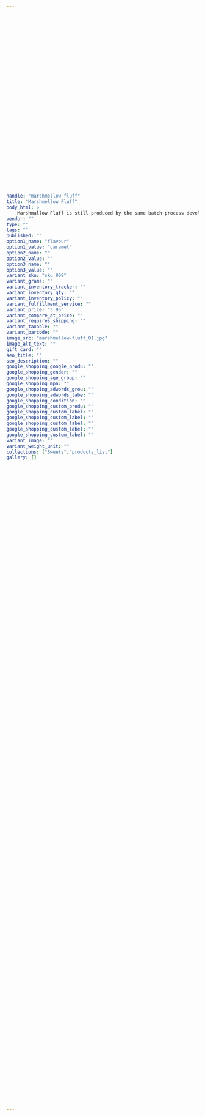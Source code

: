 ```yaml
---
 
 

 
 

 
 

 
 

 
 

 
 

 
 

 
 

 
 

 
 

 
 

handle: "marshmellow-fluff"
title: "Marshmellow Fluff"
body_html: >
    Marshmallow Fluff is still produced by the same batch process developed over 75 years ago - it's the only marshmallow creme made in this manner. It's what makes Durkee-Mower's product so fluffy, white, and smooth; it's what makes the difference. Because Marshmallow Fluff is made only with the finest ingredients under the most demanding sanitary conditions, it requires no artificial preservatives. 
vendor: ""
type: ""
tags: ""
published: ""
option1_name: "flavour"
option1_value: "caramel"
option2_name: ""
option2_value: ""
option3_name: ""
option3_value: ""
variant_sku: "sku_009"
variant_grams: ""
variant_inventory_tracker: ""
variant_inventory_qty: ""
variant_inventory_policy: ""
variant_fulfillment_service: ""
variant_price: "3.95"
variant_compare_at_price: ""
variant_requires_shipping: ""
variant_taxable: ""
variant_barcode: ""
image_src: "marshmellow-fluff_01.jpg"
image_alt_text: ""
gift_card: ""
seo_title: ""
seo_description: ""
google_shopping_google_produ: ""
google_shopping_gender: ""
google_shopping_age_group: ""
google_shopping_mpn: ""
google_shopping_adwords_grou: ""
google_shopping_adwords_labe: ""
google_shopping_condition: ""
google_shopping_custom_produ: ""
google_shopping_custom_label: ""
google_shopping_custom_label: ""
google_shopping_custom_label: ""
google_shopping_custom_label: ""
google_shopping_custom_label: ""
variant_image: ""
variant_weight_unit: ""
collections: ["Sweets","products_list"]
gallery: []

 
 

 
 

 
 

 
 

 
 

 
 

 
 

 
 

 
 

 
 

 
 

 
 

 
 

 
 

 
 

 
 

 
 

 
 

 
 

 
 

 
 

 
 

 
 

 
 

 
 

 
 

 
 

 
 

 
 

 
 

 
 

 
 

 
 

 
 

 
 

 
 

 
 

 
 


---
```

